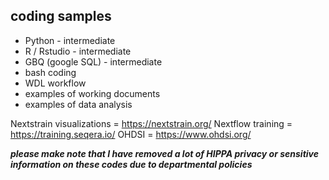 
## coding samples
- Python - intermediate
- R / Rstudio - intermediate
- GBQ (google SQL) - intermediate
- bash coding
- WDL workflow
- examples of working documents
- examples of data analysis

Nextstrain visualizations = https://nextstrain.org/
Nextflow training = https://training.seqera.io/
OHDSI = https://www.ohdsi.org/

***please make note that I have removed a lot of HIPPA privacy or sensitive information on these codes due to departmental policies***
